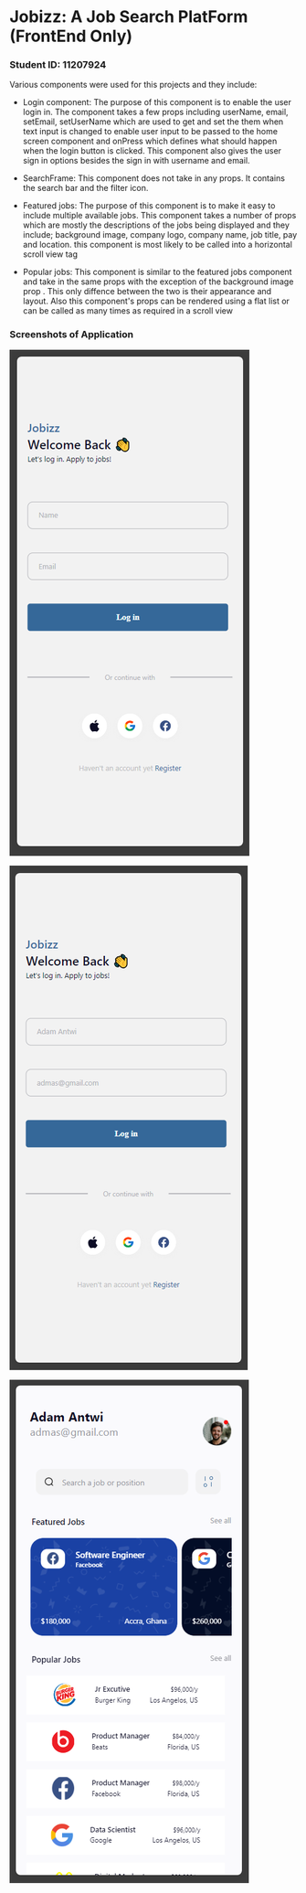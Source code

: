# Jobizz: A Job Search PlatForm (FrontEnd Only)

### Student ID: 11207924

Various components were used for this projects and they include:
- Login component: The purpose of this component is to enable the user login in. The component takes a few props including userName, email, setEmail, setUserName which are used to get and set the them when text input is changed to  enable user input to be passed to the home screen component and onPress which defines what should happen when the login button is clicked. This component also gives the user sign in options besides the sign in with username and email. 

- SearchFrame: This component does not take in any props. It contains the search bar and the filter icon.

- Featured jobs: The purpose of this component is to make it easy to include multiple available jobs. This component takes a number of props which are  mostly the descriptions of the jobs being displayed and they include; background image, company logo, company name, job title, pay and location. this component is most likely to be called into a horizontal scroll view tag

- Popular jobs: This component is similar to the featured jobs component and take in the same props with the exception of the background image prop . This only diffence between the two is their appearance and layout. Also this component's props can be rendered using a flat list or can be called as many times as required in a scroll view

### Screenshots of Application
![Login page](Jobizz/images/rn-4%20shot%201.PNG)

![Login page with user input](Jobizz/images/rn-4%20shot%202.PNG)

![Home page](Jobizz/images/rn-4%20shot%203.PNG)